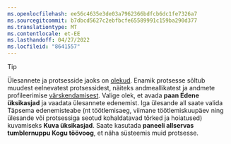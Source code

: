 ```yaml
---
ms.openlocfilehash: ee56c4635e3de03a7962366bdfcb6dc1fe7326a7
ms.sourcegitcommit: b7dbcd5627c2ebfbcfe65589991c159ba290d377
ms.translationtype: MT
ms.contentlocale: et-EE
ms.lasthandoff: 04/27/2022
ms.locfileid: "8641557"
---
```

> [!TIP] 
> Ülesannete ja protsesside jaoks on [olekud](../system.md#status-definitions). Enamik protsesse sõltub muudest eelnevatest protsessidest, näiteks andmeallikatest ja andmete profileerimise [värskendamisest](../system.md#refresh-processes). Valige olek, et avada **paan Edene üksikasjad** ja vaadata ülesannete edenemist. Iga ülesande all saate valida Täpsema edenemisteabe (nt töötlemisaeg, viimane töötlemiskuupäev ning ülesande või protsessiga seotud kohaldatavad tõrked ja hoiatused) kuvamiseks **Kuva üksikasjad**. Saate kasutada **paneeli allservas tumblernuppu Kogu töövoog**, et näha süsteemis muid protsesse.